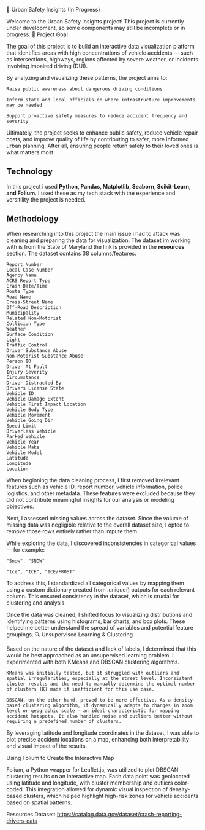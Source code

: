 🚧 Urban Safety Insights (In Progress)

Welcome to the Urban Safety Insights project!
This project is currently under development, so some components may still be incomplete or in progress.
🎯 Project Goal

The goal of this project is to build an interactive data visualization platform that identifies areas with high concentrations of vehicle accidents — such as intersections, highways, regions affected by severe weather, or incidents involving impaired driving (DUI).

By analyzing and visualizing these patterns, the project aims to:

    Raise public awareness about dangerous driving conditions

    Inform state and local officials on where infrastructure improvements may be needed

    Support proactive safety measures to reduce accident frequency and severity

Ultimately, the project seeks to enhance public safety, reduce vehicle repair costs, and improve quality of life by contributing to safer, more informed urban planning. After all, ensuring people return safely to their loved ones is what matters most.


## **Technology**
In this project i used **Python, Pandas, Matplotlib, Seaborn, Scikit-Learn, and Folium**. I used these as my tech stack with the experience and versitility the project is needed.

## **Methodology**

When researching into this project the main issue i had to attack was cleaning and preparing the data for visualization. The dataset im working with is from the State of Maryland the link is provided in the **resources** section.
The dataset contains 38 columns/features:
```
Report Number
Local Case Number
Agency Name
ACRS Report Type
Crash Date/Time
Route Type
Road Name
Cross-Street Name
Off-Road Description
Municipality
Related Non-Motorist
Collision Type
Weather
Surface Condition
Light
Traffic Control
Driver Substance Abuse
Non-Motorist Substance Abuse
Person ID
Driver At Fault
Injury Severity
Circumstance
Driver Distracted By
Drivers License State
Vehicle ID
Vehicle Damage Extent
Vehicle First Impact Location
Vehicle Body Type
Vehicle Movement
Vehicle Going Dir
Speed Limit
Driverless Vehicle
Parked Vehicle
Vehicle Year
Vehicle Make
Vehicle Model
Latitude
Longitude
Location
```

When beginning the data cleaning process, I first removed irrelevant features such as vehicle ID, report number, vehicle information, police logistics, and other metadata. These features were excluded because they did not contribute meaningful insights for our analysis or modeling objectives.

Next, I assessed missing values across the dataset. Since the volume of missing data was negligible relative to the overall dataset size, I opted to remove those rows entirely rather than impute them.

While exploring the data, I discovered inconsistencies in categorical values — for example:

    "Snow", "SNOW"

    "Ice", "ICE", "ICE/FROST"

To address this, I standardized all categorical values by mapping them using a custom dictionary created from .unique() outputs for each relevant column. This ensured consistency in the dataset, which is crucial for clustering and analysis.

Once the data was cleaned, I shifted focus to visualizing distributions and identifying patterns using histograms, bar charts, and box plots. These helped me better understand the spread of variables and potential feature groupings.
🔍 Unsupervised Learning & Clustering

Based on the nature of the dataset and lack of labels, I determined that this would be best approached as an unsupervised learning problem. I experimented with both KMeans and DBSCAN clustering algorithms.

    KMeans was initially tested, but it struggled with outliers and spatial irregularities, especially at the street level. Inconsistent cluster results and the need to manually determine the optimal number of clusters (K) made it inefficient for this use case.

    DBSCAN, on the other hand, proved to be more effective. As a density-based clustering algorithm, it dynamically adapts to changes in zoom level or geographic scale — an ideal characteristic for mapping accident hotspots. It also handled noise and outliers better without requiring a predefined number of clusters.

By leveraging latitude and longitude coordinates in the dataset, I was able to plot precise accident locations on a map, enhancing both interpretability and visual impact of the results.

Using Folium to Create the Interactive Map

Folium, a Python wrapper for Leaflet.js, was utilized to plot DBSCAN clustering results on an interactive map. Each data point was geolocated using latitude and longitude, with cluster membership and outliers color-coded. This integration allowed for dynamic visual inspection of density-based clusters, which helped highlight high-risk zones for vehicle accidents based on spatial patterns.

Resources
Dataset: https://catalog.data.gov/dataset/crash-reporting-drivers-data
